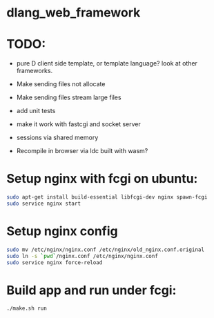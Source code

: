 # dlang_web_framework

# TODO:

* pure D client side template, or template language? look at other frameworks.

* Make sending files not allocate
* Make sending files stream large files
* add unit tests
* make it work with fastcgi and socket server
* sessions via shared memory
* Recompile in browser via ldc built with wasm?

# Setup nginx with fcgi on ubuntu:
```sh
sudo apt-get install build-essential libfcgi-dev nginx spawn-fcgi
sudo service nginx start
```
# Setup nginx config
```sh
sudo mv /etc/nginx/nginx.conf /etc/nginx/old_nginx.conf.original
sudo ln -s `pwd`/nginx.conf /etc/nginx/nginx.conf
sudo service nginx force-reload
```

# Build app and run under fcgi:
```sh
./make.sh run
```
